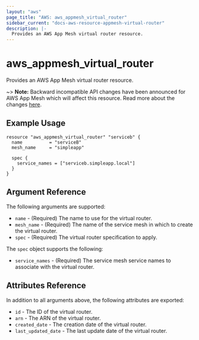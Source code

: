 ```yaml
---
layout: "aws"
page_title: "AWS: aws_appmesh_virtual_router"
sidebar_current: "docs-aws-resource-appmesh-virtual-router"
description: |-
  Provides an AWS App Mesh virtual router resource.
---
```


# aws_appmesh_virtual_router

Provides an AWS App Mesh virtual router resource.

~> **Note:** Backward incompatible API changes have been announced for AWS App Mesh which will affect this resource. Read more about the changes [here](https://github.com/awslabs/aws-app-mesh-examples/issues/92).

## Example Usage

```hcl
resource "aws_appmesh_virtual_router" "serviceb" {
  name          = "serviceB"
  mesh_name     = "simpleapp"

  spec {
    service_names = ["serviceb.simpleapp.local"]
  }
}
```

## Argument Reference

The following arguments are supported:

* `name` - (Required) The name to use for the virtual router.
* `mesh_name` - (Required) The name of the service mesh in which to create the virtual router.
* `spec` - (Required) The virtual router specification to apply.

The `spec` object supports the following:

* `service_names` - (Required) The service mesh service names to associate with the virtual router.

## Attributes Reference

In addition to all arguments above, the following attributes are exported:

* `id` - The ID of the virtual router.
* `arn` - The ARN of the virtual router.
* `created_date` - The creation date of the virtual router.
* `last_updated_date` - The last update date of the virtual router.
